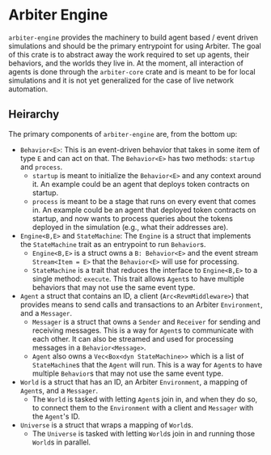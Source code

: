 # Arbiter Engine
`arbiter-engine` provides the machinery to build agent based / event driven simulations and should be the primary entrypoint for using Arbiter.
The goal of this crate is to abstract away the work required to set up agents, their behaviors, and the worlds they live in.
At the moment, all interaction of agents is done through the `arbiter-core` crate and is meant to be for local simulations and it is not yet generalized for the case of live network automation.

## Heirarchy
The primary components of `arbiter-engine` are, from the bottom up:
- `Behavior<E>`: This is an event-driven behavior that takes in some item of type `E` and can act on that. 
The `Behavior<E>` has two methods: `startup` and `process`. 
    - `startup` is meant to initialize the `Behavior<E>` and any context around it.
    An example could be an agent that deploys token contracts on startup.
    - `process` is meant to be a stage that runs on every event that comes in.
    An example could be an agent that deployed token contracts on startup, and now wants to process queries about the tokens deployed in the simulation (e.g., what their addresses are).
- `Engine<B,E>` and `StateMachine`: The `Engine` is a struct that implements the `StateMachine` trait as an entrypoint to run `Behavior`s.
    - `Engine<B,E>` is a struct owns a `B: Behavior<E>` and the event stream `Stream<Item = E>` that the `Behavior<E>` will use for processing.
    - `StateMachine` is a trait that reduces the interface to `Engine<B,E>` to a single method: `execute`.
    This trait allows `Agent`s to have multiple behaviors that may not use the same event type.
- `Agent` a struct that contains an ID, a client (`Arc<RevmMiddleware>`) that provides means to send calls and transactions to an Arbiter `Environment`, and a `Messager`.
    - `Messager` is a struct that owns a `Sender` and `Receiver` for sending and receiving messages.
    This is a way for `Agent`s to communicate with each other.
    It can also be streamed and used for processing messages in a `Behavior<Message>`.
    - `Agent` also owns a `Vec<Box<dyn StateMachine>>` which is a list of `StateMachine`s that the `Agent` will run.
    This is a way for `Agent`s to have multiple `Behavior`s that may not use the same event type.
- `World` is a struct that has an ID, an Arbiter `Environment`, a mapping of `Agent`s, and a `Messager`.
    - The `World` is tasked with letting `Agent`s join in, and when they do so, to connect them to the `Environment` with a client and `Messager` with the `Agent`'s ID.
- `Universe` is a struct that wraps a mapping of `World`s.
    - The `Universe` is tasked with letting `World`s join in and running those `World`s in parallel.
